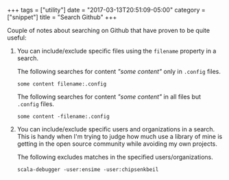 +++
tags = ["utility"]
date = "2017-03-13T20:51:09-05:00"
category = ["snippet"]
title = "Search Github"
+++

Couple of notes about searching on Github that have proven to be quite useful:

1. You can include/exclude specific files using the `filename` property in a
   search.

   The following searches for content _"some content"_ only in `.config` files.

   ```
   some content filename:.config
   ```

   The following searches for content _"some content"_ in all files but
   `.config` files.

   ```
   some content -filename:.config
   ```

2. You can include/exclude specific users and organizations in a search. This
   is handy when I'm trying to judge how much use a library of mine is getting
   in the open source community while avoiding my own projects.

   The following excludes matches in the specified users/organizations.

   ```
   scala-debugger -user:ensime -user:chipsenkbeil
   ```

